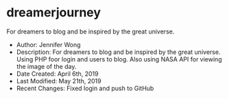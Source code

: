 # dreamerjourney

For dreamers to blog and be inspired by the great universe.

 * Author:          Jennifer Wong
 * Description:     For dreamers to blog and be inspired by the great universe. Using PHP foor login and users to blog. Also using NASA API for viewing the image of the day.
 * Date Created:    April 6th, 2019
 * Last Modified:   May 21th, 2019
 * Recent Changes:  Fixed login and push to GitHub
